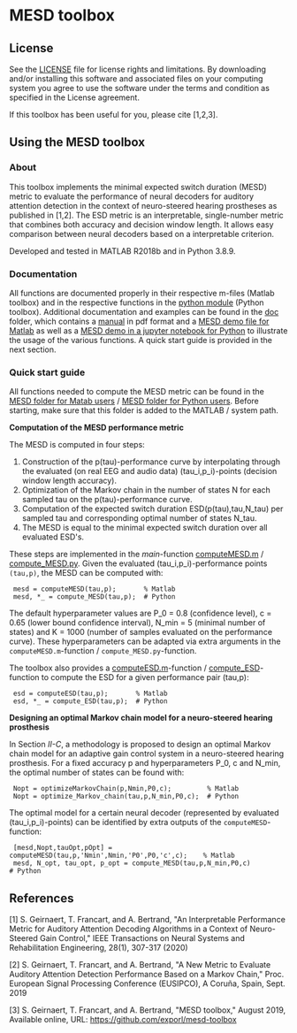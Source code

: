 ﻿# MESD toolbox

## License

See the [LICENSE](LICENSE.md) file for license rights and limitations.  By downloading and/or installing this software and associated files on your computing system you agree to use the software under the terms and condition as specified in the License agreement.

If this toolbox has been useful for you, please cite [1,2,3].

## Using the MESD toolbox

### About

This toolbox implements the minimal expected switch duration (MESD) metric to evaluate the performance of neural decoders for auditory attention detection in the context of neuro-steered hearing prostheses as published in [1,2]. The ESD metric is an interpretable, single-number metric that combines both accuracy and decision window length. It allows easy comparison between neural decoders based on a interpretable criterion.

Developed and tested in MATLAB R2018b and in Python 3.8.9.

### Documentation

All functions are documented properly in their respective m-files (Matlab toolbox) and in the respective functions in the [python module](/mesd-toolbox-python/mesd_toolbox.py) (Python toolbox). Additional documentation and examples can be found in the [doc](doc/) folder, which contains a [manual](doc/manual.pdf) in pdf format and a [MESD demo file for Matlab](doc/mesdDemo.m) as well as a [MESD demo in a jupyter notebook for Python](doc/mesd_demo.ipynb) to illustrate the usage of the various functions. A quick start guide is provided in the next section.
 
### Quick start guide
 
All functions needed to compute the MESD metric can be found in the [MESD folder for Matab users](mesd-toolbox/) / [MESD folder for Python users](mesd-toolbox.python/). Before starting, make sure that this folder is added to the MATLAB / system path.  

**Computation of the MESD performance metric**

The MESD is computed in four steps:

 1. Construction of the p(tau)-performance curve by interpolating through the evaluated (on real EEG and audio data) (tau_i,p_i)-points (decision window length accuracy).
 2. Optimization of the Markov chain in the number of states N for each sampled tau on the p(tau)-performance curve.
 3. Computation of the expected switch duration ESD(p(tau),tau,N_tau) per sampled tau and corresponding optimal number of states N_tau.
 4. The MESD is equal to the minimal expected switch duration over all evaluated ESD's.
 
These steps are implemented in the *main*-function [computeMESD.m](mesd-toolbox/computeMESD.m) / [compute_MESD.py](/mesd-toolbox-python/mesd_toolbox.py#L62). Given the evaluated (tau_i,p_i)-performance points `(tau,p)`, the MESD can be computed with:

     mesd = computeMESD(tau,p);       % Matlab
     mesd, *_ = compute_MESD(tau,p);  # Python
 The default hyperparameter values are P_0 = 0.8 (confidence level), c = 0.65 (lower bound confidence interval), N_min = 5 (minimal number of states) and K = 1000 (number of samples evaluated on the performance curve). These hyperparameters can be adapted via extra arguments in the `computeMESD.m`-function / `compute_MESD.py`-function.
 
 The toolbox also provides a [computeESD.m](mesd-toolbox/computeESD.m)-function / [compute_ESD](/mesd-toolbox-python/mesd_toolbox.py#L26)-function to compute the ESD for a given performance pair (tau,p):
 
     esd = computeESD(tau,p);       % Matlab
     esd, *_ = compute_ESD(tau,p);  # Python

**Designing an optimal Markov chain model for a neuro-steered hearing prosthesis** 

In Section *II-C*, a methodology is proposed to design an optimal Markov chain model for an adaptive gain control system in a neuro-steered hearing prosthesis. For a fixed accuracy p and hyperparameters P_0, c and N_min, the optimal number of states can be found with:

     Nopt = optimizeMarkovChain(p,Nmin,P0,c);         % Matlab
     Nopt = optimize_Markov_chain(tau,p,N_min,P0,c);  # Python


The optimal model for a certain neural decoder (represented by evaluated (tau_i,p_i)-points) can be identified by extra outputs of the `computeMESD`-function:

     [mesd,Nopt,tauOpt,pOpt] = computeMESD(tau,p,'Nmin',Nmin,'P0',P0,'c',c);    % Matlab
     mesd, N_opt, tau_opt, p_opt = compute_MESD(tau,p,N_min,P0,c)               # Python

 ## References
 
[1] S. Geirnaert, T. Francart, and A. Bertrand, "An Interpretable Performance Metric for Auditory Attention Decoding Algorithms in a Context of Neuro-Steered Gain Control," IEEE Transactions on Neural Systems and Rehabilitation Engineering, 28(1), 307-317 (2020)

[2] S. Geirnaert, T. Francart, and A. Bertrand, "A New Metric to Evaluate Auditory Attention Detection Performance Based on a Markov Chain," Proc. European Signal Processing Conference (EUSIPCO), A Coruña, Spain, Sept. 2019

[3] S. Geirnaert, T. Francart, and A. Bertrand, "MESD toolbox," August 2019, Available online, URL: https://github.com/exporl/mesd-toolbox


